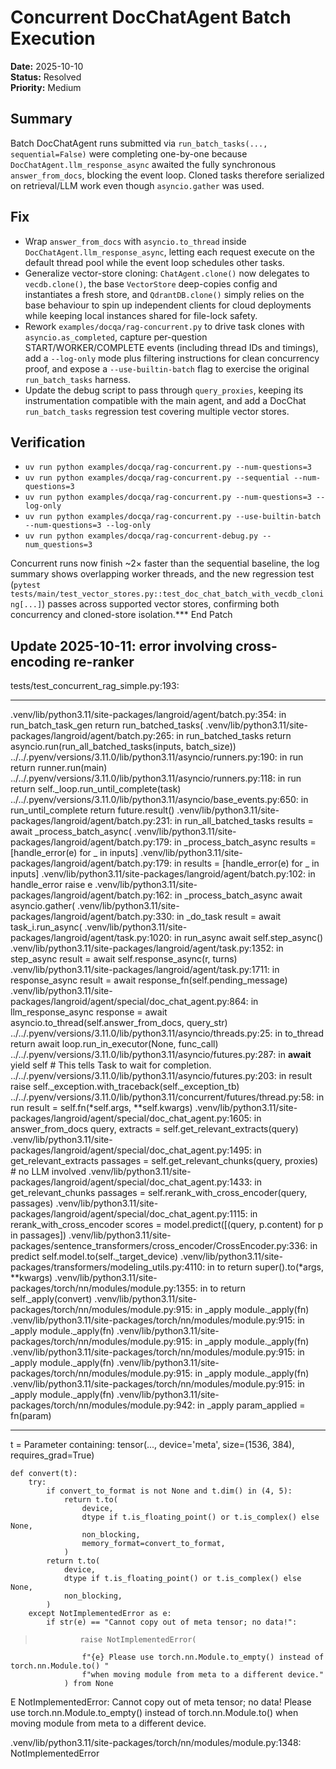 # Concurrent DocChatAgent Batch Execution

**Date:** 2025-10-10  
**Status:** Resolved  
**Priority:** Medium

## Summary
Batch DocChatAgent runs submitted via `run_batch_tasks(..., sequential=False)` were completing one-by-one because `DocChatAgent.llm_response_async` awaited the fully synchronous `answer_from_docs`, blocking the event loop. Cloned tasks therefore serialized on retrieval/LLM work even though `asyncio.gather` was used.

## Fix
- Wrap `answer_from_docs` with `asyncio.to_thread` inside `DocChatAgent.llm_response_async`, letting each request execute on the default thread pool while the event loop schedules other tasks.
- Generalize vector-store cloning: `ChatAgent.clone()` now delegates to `vecdb.clone()`, the base `VectorStore` deep-copies config and instantiates a fresh store, and `QdrantDB.clone()` simply relies on the base behaviour to spin up independent clients for cloud deployments while keeping local instances shared for file-lock safety.
- Rework `examples/docqa/rag-concurrent.py` to drive task clones with `asyncio.as_completed`, capture per-question START/WORKER/COMPLETE events (including thread IDs and timings), add a `--log-only` mode plus filtering instructions for clean concurrency proof, and expose a `--use-builtin-batch` flag to exercise the original `run_batch_tasks` harness.
- Update the debug script to pass through `query_proxies`, keeping its instrumentation compatible with the main agent, and add a DocChat `run_batch_tasks` regression test covering multiple vector stores.

## Verification
- `uv run python examples/docqa/rag-concurrent.py --num-questions=3`
- `uv run python examples/docqa/rag-concurrent.py --sequential --num-questions=3`
- `uv run python examples/docqa/rag-concurrent.py --num-questions=3 --log-only`
- `uv run python examples/docqa/rag-concurrent.py --use-builtin-batch --num-questions=3 --log-only`
- `uv run python examples/docqa/rag-concurrent-debug.py --num_questions=3`

Concurrent runs now finish ~2× faster than the sequential baseline, the log summary shows overlapping worker threads, and the new regression test (`pytest tests/main/test_vector_stores.py::test_doc_chat_batch_with_vecdb_cloning[...]`) passes across supported vector stores, confirming both concurrency and cloned-store isolation.*** End Patch

<!--AGENT -- look at this new error:-->
## Update 2025-10-11: error involving cross-encoding re-ranker


tests/test_concurrent_rag_simple.py:193:
_ _ _ _ _ _ _ _ _ _ _ _ _ _ _ _ _ _ _ _ _ _ _ _ _ _ _ _ _ _ _ _ _ _ _ _ _ _ _ _ _ _ _ _ _ _ _ _ _ _ _ _ _ _ _ _ _ _ _ _ _ _ _ _ _ _ _ _ _ _ _ _ _ _ _ _
.venv/lib/python3.11/site-packages/langroid/agent/batch.py:354: in run_batch_task_gen
    return run_batched_tasks(
.venv/lib/python3.11/site-packages/langroid/agent/batch.py:265: in run_batched_tasks
    return asyncio.run(run_all_batched_tasks(inputs, batch_size))
../../.pyenv/versions/3.11.0/lib/python3.11/asyncio/runners.py:190: in run
    return runner.run(main)
../../.pyenv/versions/3.11.0/lib/python3.11/asyncio/runners.py:118: in run
    return self._loop.run_until_complete(task)
../../.pyenv/versions/3.11.0/lib/python3.11/asyncio/base_events.py:650: in run_until_complete
    return future.result()
.venv/lib/python3.11/site-packages/langroid/agent/batch.py:231: in run_all_batched_tasks
    results = await _process_batch_async(
.venv/lib/python3.11/site-packages/langroid/agent/batch.py:179: in _process_batch_async
    results = [handle_error(e) for _ in inputs]
.venv/lib/python3.11/site-packages/langroid/agent/batch.py:179: in <listcomp>
    results = [handle_error(e) for _ in inputs]
.venv/lib/python3.11/site-packages/langroid/agent/batch.py:102: in handle_error
    raise e
.venv/lib/python3.11/site-packages/langroid/agent/batch.py:162: in _process_batch_async
    await asyncio.gather(
.venv/lib/python3.11/site-packages/langroid/agent/batch.py:330: in _do_task
    result = await task_i.run_async(
.venv/lib/python3.11/site-packages/langroid/agent/task.py:1020: in run_async
    await self.step_async()
.venv/lib/python3.11/site-packages/langroid/agent/task.py:1352: in step_async
    result = await self.response_async(r, turns)
.venv/lib/python3.11/site-packages/langroid/agent/task.py:1711: in response_async
    result = await response_fn(self.pending_message)
.venv/lib/python3.11/site-packages/langroid/agent/special/doc_chat_agent.py:864: in llm_response_async
    response = await asyncio.to_thread(self.answer_from_docs, query_str)
../../.pyenv/versions/3.11.0/lib/python3.11/asyncio/threads.py:25: in to_thread
    return await loop.run_in_executor(None, func_call)
../../.pyenv/versions/3.11.0/lib/python3.11/asyncio/futures.py:287: in __await__
    yield self  # This tells Task to wait for completion.
../../.pyenv/versions/3.11.0/lib/python3.11/asyncio/futures.py:203: in result
    raise self._exception.with_traceback(self._exception_tb)
../../.pyenv/versions/3.11.0/lib/python3.11/concurrent/futures/thread.py:58: in run
    result = self.fn(*self.args, **self.kwargs)
.venv/lib/python3.11/site-packages/langroid/agent/special/doc_chat_agent.py:1605: in answer_from_docs
    query, extracts = self.get_relevant_extracts(query)
.venv/lib/python3.11/site-packages/langroid/agent/special/doc_chat_agent.py:1495: in get_relevant_extracts
    passages = self.get_relevant_chunks(query, proxies)  # no LLM involved
.venv/lib/python3.11/site-packages/langroid/agent/special/doc_chat_agent.py:1433: in get_relevant_chunks
    passages = self.rerank_with_cross_encoder(query, passages)
.venv/lib/python3.11/site-packages/langroid/agent/special/doc_chat_agent.py:1115: in rerank_with_cross_encoder
    scores = model.predict([(query, p.content) for p in passages])
.venv/lib/python3.11/site-packages/sentence_transformers/cross_encoder/CrossEncoder.py:336: in predict
    self.model.to(self._target_device)
.venv/lib/python3.11/site-packages/transformers/modeling_utils.py:4110: in to
    return super().to(*args, **kwargs)
.venv/lib/python3.11/site-packages/torch/nn/modules/module.py:1355: in to
    return self._apply(convert)
.venv/lib/python3.11/site-packages/torch/nn/modules/module.py:915: in _apply
    module._apply(fn)
.venv/lib/python3.11/site-packages/torch/nn/modules/module.py:915: in _apply
    module._apply(fn)
.venv/lib/python3.11/site-packages/torch/nn/modules/module.py:915: in _apply
    module._apply(fn)
.venv/lib/python3.11/site-packages/torch/nn/modules/module.py:915: in _apply
    module._apply(fn)
.venv/lib/python3.11/site-packages/torch/nn/modules/module.py:915: in _apply
    module._apply(fn)
.venv/lib/python3.11/site-packages/torch/nn/modules/module.py:915: in _apply
    module._apply(fn)
.venv/lib/python3.11/site-packages/torch/nn/modules/module.py:942: in _apply
    param_applied = fn(param)
_ _ _ _ _ _ _ _ _ _ _ _ _ _ _ _ _ _ _ _ _ _ _ _ _ _ _ _ _ _ _ _ _ _ _ _ _ _ _ _ _ _ _ _ _ _ _ _ _ _ _ _ _ _ _ _ _ _ _ _ _ _ _ _ _ _ _ _ _ _ _ _ _ _ _ _

t = Parameter containing:
tensor(..., device='meta', size=(1536, 384), requires_grad=True)

    def convert(t):
        try:
            if convert_to_format is not None and t.dim() in (4, 5):
                return t.to(
                    device,
                    dtype if t.is_floating_point() or t.is_complex() else None,
                    non_blocking,
                    memory_format=convert_to_format,
                )
            return t.to(
                device,
                dtype if t.is_floating_point() or t.is_complex() else None,
                non_blocking,
            )
        except NotImplementedError as e:
            if str(e) == "Cannot copy out of meta tensor; no data!":
>               raise NotImplementedError(
                    f"{e} Please use torch.nn.Module.to_empty() instead of torch.nn.Module.to() "
                    f"when moving module from meta to a different device."
                ) from None
E               NotImplementedError: Cannot copy out of meta tensor; no data! Please use torch.nn.Module.to_empty() instead of torch.nn.Module.to() when moving module from meta to a different device.

.venv/lib/python3.11/site-packages/torch/nn/modules/module.py:1348: NotImplementedError
